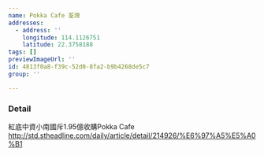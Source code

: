 ```yaml
---
name: Pokka Cafe 荃灣
addresses:
  - address: ''
    longitude: 114.1126751
    latitude: 22.3758188
tags: []
previewImageUrl: ''
id: 4813f0a8-f39c-52d0-8fa2-b9b4268de5c7
group: ''

---
```

### Detail
紅底中資小南國斥1.95億收購Pokka Cafe
http://std.stheadline.com/daily/article/detail/214926/%E6%97%A5%E5%A0%B1
